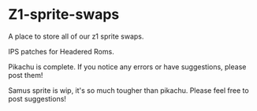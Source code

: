 # Z1-sprite-swaps
A place to store all of our z1 sprite swaps.

IPS patches for Headered Roms.

Pikachu is complete.  If you notice any errors or have suggestions, please post them!

Samus sprite is wip, it's so much tougher than pikachu.  Please feel free to post suggestions!
